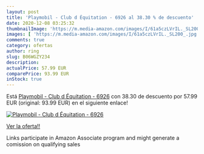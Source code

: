 ```yaml
---
layout: post
title: 'Playmobil - Club d Équitation - 6926 al 38.30 % de descuento'
date: 2020-12-08 03:25:32
thumbnailImage: 'https://m.media-amazon.com/images/I/61a5czLVrIL._SL200_.jpg'
images: [ 'https://m.media-amazon.com/images/I/61a5czLVrIL._SL200_.jpg' ]
comments: true
category: ofertas
author: ring
slug: B06WGZY234
description:
actualPrice: 57.99 EUR
comparePrice: 93.99 EUR
inStock: true
---
```


Está [Playmobil - Club d Équitation - 6926](https://www.amazon.fr/dp/B06WGZY234/?tag=tolees0d-21) con 38.30 de descuento por 57.99 EUR (original: 93.99 EUR) en el siguiente enlace!

[![Playmobil - Club d Équitation - 6926](https://m.media-amazon.com/images/I/61a5czLVrIL._SL200_.jpg)](https://www.amazon.fr/dp/B06WGZY234/?tag=tolees0d-21)

[Ver la oferta!!](https://www.amazon.fr/dp/B06WGZY234/?tag=tolees0d-21)

Links participate in Amazon Associate program and might generate a comission on qualifying sales


